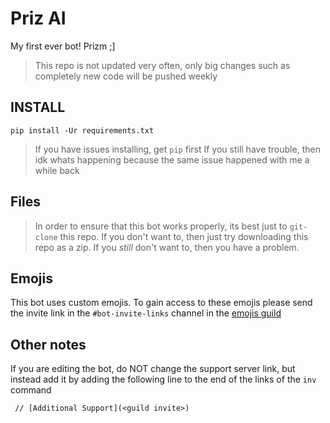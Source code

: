 # Priz AI
My first ever bot! Prizm ;]
> This repo is not updated very often, only big changes such as completely new code will be pushed weekly

## INSTALL
`pip install -Ur requirements.txt`
> If you have issues installing, get `pip` first
> If you still have trouble, then idk whats happening
> because the same issue happened with me a while back

## Files
> In order to ensure that this bot works properly, its best just to `git-clone` this repo.
If you don't want to, then just try downloading this repo as a zip.
If you *still* don't want to, then you have a problem.

## Emojis
This bot uses custom emojis. To gain access to these emojis please send the invite link in
the `#bot-invite-links` channel in the [emojis guild](https://discord.gg/eYMyfcd)

## Other notes
If you are editing the bot, do NOT change the support server link, but instead add it
by adding the following line to the end of the links of the `inv` command
```
 // [Additional Support](<guild invite>)
```
